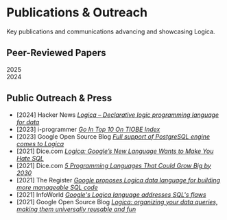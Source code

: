 # Publications & Outreach

Key publications and communications advancing and showcasing Logica.

## Peer-Reviewed Papers

<div class="year-header">2025</div>

<Publication>
  <template #venue>LOPSTR</template>
  <template #title>Natural Language to LOGICA: Towards Interactive and Explainable Data Analytics</template>
  <template #authors>Ojaswa Garg, Shayan Mirjafari, Yilin Xia, Shawn Bowers, Bertram Ludäscher, and Evgeny Skvortsov</template>
  <template #publisher>
    <a href="https://link.springer.com/chapter/10.1007/978-3-032-04848-6_11">Springer</a>
  </template>
  <template #link>
    <a href="https://huggingface.co/datasets/OjaswaGarg/LogicaSpiderData">Dataset</a>
  </template>
  <template #bibtex>

```bibtex
@inproceedings{garg2025natural,
  title={Natural Language to LOGICA: Towards Interactive and Explainable Data Analytics},
  author={Garg, Ojaswa and Mirjafari, Shayan and Xia, Yilin and Bowers, Shawn and Lud{\"a}scher, Bertram and Skvortsov, Evgeny},
  booktitle={International Symposium on Logic-Based Program Synthesis and Transformation},
  year={2025},
  publisher={Springer}
}
```

  </template>
</Publication>

<Publication>
  <template #venue>EDBT</template>
  <template #title>LOGICLM: Robust Application of Large Language Models with Logic Programming for Data Analytics</template>
  <template #authors>Evgeny Skvortsov, Shayan Mirjafari, Ojaswa Garg, Yilin Xia, Shawn Bowers, and Bertram Ludäscher</template>
  <template #publisher>
    <a href="https://openproceedings.org/2025/conf/edbt/paper-314.pdf">OpenProceedings</a>
  </template>
  <template #link>
    <a href="https://github.com/google/LogicLM">GitHub</a>
  </template>
  <template #bibtex>

```bibtex
@inproceedings{skvortsov2025logiclm,
  title={LOGICLM: Robust Application of Large Language Models with Logic Programming for Data Analytics},
  author={Skvortsov, Evgeny and Mirjafari, Shayan and Garg, Ojaswa and Xia, Yilin and Bowers, Shawn and Lud{\"a}scher, Bertram},
  booktitle={Proceedings of the 28th International Conference on Extending Database Technology},
  pages={1086--1089},
  year={2025},
  publisher={OpenProceedings}
}
```

  </template>
</Publication>

<Publication>
  <template #venue>TGD@EDBT</template>
  <template #title>Logica-TGD: Transforming Graph Databases Logically</template>
  <template #authors>Evgeny Skvortsov, Yilin Xia, Bertram Ludäscher, and Shawn Bowers</template>
  <template #publisher>
    <a href="https://edbticdt2025.upc.edu/files/TGD/TGD-4.pdf">CEUR-WS.org</a>
  </template>
  <template #bibtex>

```bibtex
@inproceedings{skvortsov2025logicatgd,
  title={Logica-TGD: Transforming Graph Databases Logically},
  author={Skvortsov, Evgeny and Xia, Yilin and Lud{\"a}scher, Bertram and Bowers, Shawn},
  booktitle={TGD Workshop at EDBT/ICDT 2025},
  year={2025},
  publisher={CEUR-WS.org}
}
```

  </template>
</Publication>

<div class="year-header">2024</div>

<Publication>
  <template #venue>EDBT</template>
  <template #title>Logica: Declarative Data Science for Mere Mortals</template>
  <template #authors>Evgeny Skvortsov, Yilin Xia, and Bertram Ludäscher</template>
  <template #publisher>
    <a href="https://openproceedings.org/2024/conf/edbt/paper-253.pdf">OpenProceedings</a>
  </template>
  <template #link>
    <a href="https://colab.research.google.com/drive/1oa9tP1GeFQUrU2MoJpLgWm9uEYgEzL8o?usp=sharing">Colab</a>
  </template>
  <template #bibtex>

```bibtex
@inproceedings{skvortsov2024logica,
  title={Logica: Declarative Data Science for Mere Mortals},
  author={Skvortsov, Evgeny and Xia, Yilin and Lud{\"a}scher, Bertram},
  booktitle={Proceedings of the 27th International Conference on Extending Database Technology},
  pages={842--845},
  year={2024},
  publisher={OpenProceedings}
}
```

  </template>
</Publication>

<Publication>
  <template #venue>PEG@ICLP</template>
  <template #title>From Logic Programming to Programming in Logica: A First-Course in Declarative Data Science & Engineering</template>
  <template #authors>Evgeny Skvortsov, Yilin Xia, Shawn Bowers, and Bertram Ludäscher</template>
  <template #publisher>
    <a href="https://ceur-ws.org/Vol-3799/paper6PEG2.0.pdf">CEUR-WS.org</a>
  </template>
  <template #bibtex>

```bibtex
@inproceedings{skvortsov2024peg,
  title={From Logic Programming to Programming in Logica: A First-Course in Declarative Data Science \& Engineering},
  author={Skvortsov, Evgeny and Xia, Yilin and Bowers, Shawn and Lud{\"a}scher, Bertram},
  booktitle={PEG Workshop at ICLP 2024},
  year={2024},
  publisher={CEUR-WS.org}
}
```

  </template>
</Publication>

<Publication>
  <template #venue>Datalog 2.0</template>
  <template #title>The Logica System: Elevating SQL Databases to Declarative Data Science Engines</template>
  <template #authors>Evgeny Skvortsov, Yilin Xia, Shawn Bowers, and Bertram Ludäscher</template>
  <template #publisher>
    <a href="https://ceur-ws.org/Vol-3801/short5.pdf">CEUR-WS.org</a>
  </template>
  <template #link>
    <a href="https://colab.research.google.com/drive/1XhvE1GpR6Hn1K_slW9rZF_vc0S9uac00?usp=sharing">Colab</a>
  </template>
  <template #bibtex>

```bibtex
@inproceedings{skvortsov2024datalog,
  title={The Logica System: Elevating SQL Databases to Declarative Data Science Engines},
  author={Skvortsov, Evgeny and Xia, Yilin and Bowers, Shawn and Lud{\"a}scher, Bertram},
  booktitle={Datalog 2.0 Workshop at ICLP 2024},
  year={2024},
  publisher={CEUR-WS.org}
}
```

  </template>
</Publication>

## Public Outreach & Press
- [2024] Hacker News [*Logica – Declarative logic programming language for data*](https://news.ycombinator.com/item?id=42158445)
- [2023] i-programmer [*Go In Top 10 On TIOBE Index*](https://www.i-programmer.info/news/98-languages/16157-go-in-top-10-on-tiobe-index.html)
- [2023] Google Open Source Blog [*Full support of PostgreSQL engine comes to Logica*](https://opensource.googleblog.com/2023/09/full-support-of-postgresql-engine-comes-to-logica.html)
- [2021] Dice.com [*Logica: Google’s New Language Wants to Make You Hate SQL*](https://www.dice.com/career-advice/logica-googles-new-language-wants-to-make-you-hate-sql)
- [2021] Dice.com [*5 Programming Languages That Could Grow Big by 2030*](https://www.dice.com/career-advice/5-programming-languages-that-could-grow-big-by-2030)
- [2021] The Register [*Google proposes Logica data language for building more manageable SQL code*](https://www.theregister.com/2021/04/15/google_logica_language/)
- [2021] InfoWorld [*Google's Logica language addresses SQL's flaws*](https://www.infoworld.com/article/2264479/googles-logica-language-addresses-sqls-flaws.html)
- [2021] Google Open Source Blog [*Logica: organizing your data queries, making them universally reusable and fun*](https://opensource.googleblog.com/2021/04/logica-organizing-your-data-queries.html)